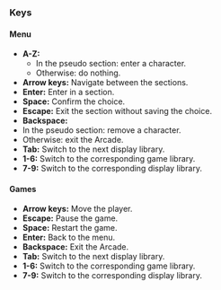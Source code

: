 ### Keys

#### Menu

- **A-Z:**
  - In the pseudo section: enter a character.
  - Otherwise: do nothing.
- **Arrow keys:** Navigate between the sections.
- **Enter:** Enter in a section.
- **Space:** Confirm the choice.
- **Escape:** Exit the section without saving the choice.
- **Backspace:**
- In the pseudo section: remove a character.
- Otherwise: exit the Arcade.
- **Tab:** Switch to the next display library.
- **1-6:** Switch to the corresponding game library.
- **7-9:** Switch to the corresponding display library.

#### Games

- **Arrow keys:** Move the player.
- **Escape:** Pause the game.
- **Space:** Restart the game.
- **Enter:** Back to the menu.
- **Backspace:** Exit the Arcade.
- **Tab:** Switch to the next display library.
- **1-6:** Switch to the corresponding game library.
- **7-9:** Switch to the corresponding display library.
